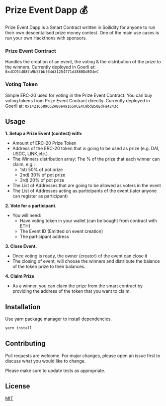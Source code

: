 # Prize Event Dapp 💰

Prize Event Dapp is a Smart Contract written in Soilidity for anyone to run their own descentalised prize money contest. One of the main use cases is run your own Hackthons with sponsors.

### Prize Event Contract
Handles the creation of an event, the voting & the distribution of the prize to the winners.
Currently deployed in Goerli at: `0xdCC94d087a9b5fbbf64d31254771d3880DdED4eC`

### Voting Token
Simple ERC-20 used for voting in the Prize Event Contract. You can buy voting tokens from Prize Event Contract directly.
Currently deployed in Goerli at: `0x14216589C62A80e4a165ACE4C9bdB50EdFa4243c`


## Usage

**1. Setup a Prize Event (contest) with:**
   - Amount of ERC-20 Prize Token
   - Address of the ERC-20 token that is going to be used as prize (e.g. DAI, USDC, LINK,etc.)
   - The Winners distribution array: The % of the prize that each winner can claim, e.g.: 
       - 1st) 50% of pot prize
       - 2nd) 30% of pot prize
       - 3rd) 20% of pot prize
   - The List of Addresses that are going to be allowed as voters in the event
   - The List of Addresses acting as participants of the event (later anyone can register as participant)

**2. Vote for a participant.**
   - You will need:
      - Have voting token in your wallet (can be bought from contract with ETH)
      - The Event ID (Emitted on event creation)
      - The participant address

**3. Close Event.**
   - Once voting is ready, the owner (creator) of the event can close it
   - The closing of event, will choose the winners and distribute the balance of the token prize to their balances.

**4. Claim Prize**
   - As a winner, you can claim the prize from the smart contract by providing the address of the token that you want to claim.

## Installation

Use yarn package manager to install dependencies.

```bash
yarn install
```

## Contributing

Pull requests are welcome. For major changes, please open an issue first
to discuss what you would like to change.

Please make sure to update tests as appropriate.

## License

[MIT](https://choosealicense.com/licenses/mit/)